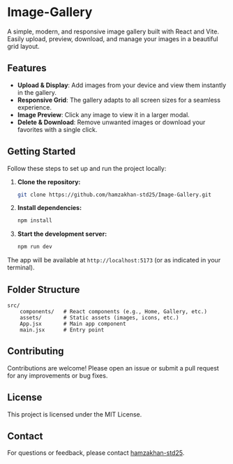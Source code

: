 
# Image-Gallery

A simple, modern, and responsive image gallery built with React and Vite. Easily upload, preview, download, and manage your images in a beautiful grid layout.


## Features

- **Upload & Display**: Add images from your device and view them instantly in the gallery.
- **Responsive Grid**: The gallery adapts to all screen sizes for a seamless experience.
- **Image Preview**: Click any image to view it in a larger modal.
- **Delete & Download**: Remove unwanted images or download your favorites with a single click.


## Getting Started

Follow these steps to set up and run the project locally:

1. **Clone the repository:**
    ```bash
    git clone https://github.com/hamzakhan-std25/Image-Gallery.git
    ```
2. **Install dependencies:**
    ```bash
    npm install
    ```
3. **Start the development server:**
    ```bash
    npm run dev
    ```

The app will be available at `http://localhost:5173` (or as indicated in your terminal).


## Folder Structure

```
src/
    components/   # React components (e.g., Home, Gallery, etc.)
    assets/       # Static assets (images, icons, etc.)
    App.jsx       # Main app component
    main.jsx      # Entry point
```


## Contributing

Contributions are welcome! Please open an issue or submit a pull request for any improvements or bug fixes.

## License

This project is licensed under the MIT License.

## Contact

For questions or feedback, please contact [hamzakhan-std25](https://github.com/hamzakhan-std25).